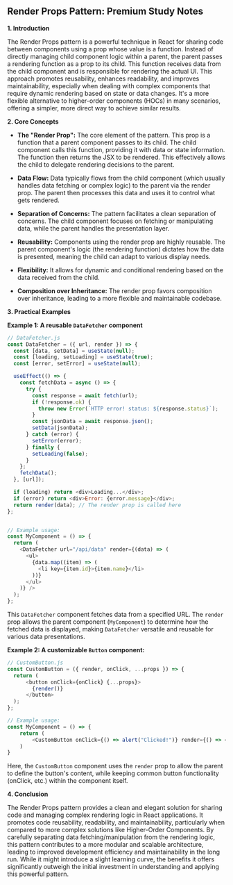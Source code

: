 ## Render Props Pattern: Premium Study Notes

**1. Introduction**

The Render Props pattern is a powerful technique in React for sharing code between components using a prop whose value is a function.  Instead of directly managing child component logic within a parent, the parent passes a rendering function as a prop to its child.  This function receives data from the child component and is responsible for rendering the actual UI.  This approach promotes reusability, enhances readability, and improves maintainability, especially when dealing with complex components that require dynamic rendering based on state or data changes.  It's a more flexible alternative to higher-order components (HOCs) in many scenarios, offering a simpler, more direct way to achieve similar results.

**2. Core Concepts**

* **The "Render Prop":**  The core element of the pattern. This prop is a function that a parent component passes to its child. The child component calls this function, providing it with data or state information. The function then returns the JSX to be rendered.  This effectively allows the child to delegate rendering decisions to the parent.

* **Data Flow:** Data typically flows from the child component (which usually handles data fetching or complex logic) to the parent via the render prop. The parent then processes this data and uses it to control what gets rendered.

* **Separation of Concerns:** The pattern facilitates a clean separation of concerns. The child component focuses on fetching or manipulating data, while the parent handles the presentation layer.

* **Reusability:**  Components using the render prop are highly reusable. The parent component's logic (the rendering function) dictates how the data is presented, meaning the child can adapt to various display needs.

* **Flexibility:**  It allows for dynamic and conditional rendering based on the data received from the child.

* **Composition over Inheritance:** The render prop favors composition over inheritance, leading to a more flexible and maintainable codebase.


**3. Practical Examples**

**Example 1:  A reusable `DataFetcher` component**

```javascript
// DataFetcher.js
const DataFetcher = ({ url, render }) => {
  const [data, setData] = useState(null);
  const [loading, setLoading] = useState(true);
  const [error, setError] = useState(null);

  useEffect(() => {
    const fetchData = async () => {
      try {
        const response = await fetch(url);
        if (!response.ok) {
          throw new Error(`HTTP error! status: ${response.status}`);
        }
        const jsonData = await response.json();
        setData(jsonData);
      } catch (error) {
        setError(error);
      } finally {
        setLoading(false);
      }
    };
    fetchData();
  }, [url]);

  if (loading) return <div>Loading...</div>;
  if (error) return <div>Error: {error.message}</div>;
  return render(data); // The render prop is called here
};


// Example usage:
const MyComponent = () => {
  return (
    <DataFetcher url="/api/data" render={(data) => (
      <ul>
        {data.map((item) => (
          <li key={item.id}>{item.name}</li>
        ))}
      </ul>
    )} />
  );
};
```

This `DataFetcher` component fetches data from a specified URL. The `render` prop allows the parent component (`MyComponent`) to determine how the fetched data is displayed, making `DataFetcher` versatile and reusable for various data presentations.


**Example 2:  A customizable `Button` component:**

```javascript
// CustomButton.js
const CustomButton = ({ render, onClick, ...props }) => {
  return (
      <button onClick={onClick} {...props}>
        {render()}
      </button>
  );
};

// Example usage:
const MyComponent = () => {
    return (
        <CustomButton onClick={() => alert("Clicked!")} render={() => <span>Click Me!</span>} />
    )
}
```

Here, the `CustomButton` component uses the `render` prop to allow the parent to define the button's content, while keeping common button functionality (onClick, etc.) within the component itself.


**4. Conclusion**

The Render Props pattern provides a clean and elegant solution for sharing code and managing complex rendering logic in React applications. It promotes code reusability, readability, and maintainability, particularly when compared to more complex solutions like Higher-Order Components. By carefully separating data fetching/manipulation from the rendering logic, this pattern contributes to a more modular and scalable architecture, leading to improved development efficiency and maintainability in the long run.  While it might introduce a slight learning curve, the benefits it offers significantly outweigh the initial investment in understanding and applying this powerful pattern.